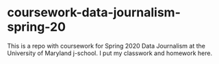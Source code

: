 # coursework-data-journalism-spring-20
This is a repo with coursework for Spring 2020 Data Journalism at the University of Maryland j-school.
I put my classwork and homework here.
